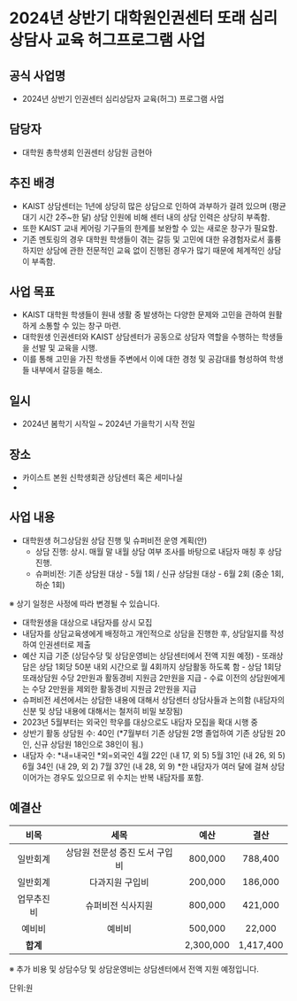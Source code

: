 2024년 상반기 대학원인권센터 또래 심리상담사 교육 허그프로그램 사업
===

## 공식 사업명
- 2024년 상반기 인권센터 심리상담자 교육(허그) 프로그램 사업

## 담당자
- 대학원 총학생회 인권센터 상담원 금현아 

## 추진 배경
- KAIST 상담센터는 1년에 상당히 많은 상담으로 인하여 과부하가 걸려 있으며 (평균 대기 시간 2주~한 달) 상담 인원에 비해 센터 내의 상담 인력은 상당히 부족함. 
- 또한 KAIST 교내 케어링 기구들의 한계를 보완할 수 있는 새로운 창구가 필요함. 
- 기존 멘토링의 경우 대학원 학생들이 겪는 갈등 및 고민에 대한 유경험자로서 훌륭하지만 상담에 관한 전문적인 교육 없이 진행된 경우가 많기 때문에 체계적인 상담이 부족함.

## 사업 목표
- KAIST 대학원 학생들이 원내 생활 중 발생하는 다양한 문제와 고민을 관하여 원활하게 소통할 수 있는 창구 마련.
- 대학원생 인권센터와 KAIST 상담센터가 공동으로 상담자 역할을 수행하는 학생들을 선발 및 교육을 시행. 
- 이를 통해 고민을 가진 학생들 주변에서 이에 대한 경청 및 공감대를 형성하여 학생들 내부에서 갈등을 해소.

## 일시
- 2024년 봄학기 시작일 ~ 2024년 가을학기 시작 전일

## 장소
- 카이스트 본원 신학생회관 상담센터 혹은 세미나실 
- 
## 사업 내용
- 대학원생 허그상담원 상담 진행 및 슈퍼비전 운영 계획(안)
	- 상담 진행: 상시. 매월 말 내월 상담 여부 조사를 바탕으로 내담자 매칭 후 상담 진행. 
	- 슈퍼비전: 기존 상담원 대상 - 5월 1회 / 신규 상담원 대상 - 6월 2회 (중순 1회, 하순 1회)  

※ 상기 일정은 사정에 따라 변경될 수 있습니다.

- 대학원생을 대상으로 내담자를 상시 모집 
- 내담자를 상담교육생에게 배정하고 개인적으로 상담을 진행한 후, 상담일지를 작성하여 인권센터로 제출
- 예산 지급 기준 (상담수당 및 상담운영비는 상담센터에서 전액 지원 예정)
		- 또래상담은 상담 1회당 50분 내외 시간으로 월 4회까지 상담활동 하도록 함 
		- 상담 1회당 또래상담원 수당 2만원과 활동경비 지원금 2만원을 지급 
		- 수료 이전의 상담원에게는 수당 2만원을 제외한 활동경비 지원금 2만원을 지급
- 슈퍼비전 세션에서는 상담한 내용에 대해서 상담센터 상담사들과 논의함 (내담자의 신분 및 상담 내용에 대해서는 철저히 비밀 보장됨)
- 2023년 5월부터는 외국인 학우를 대상으로도 내담자 모집을 확대 시행 중 
- 상반기 활동 상담원 수: 40인 (*7월부터 기존 상담원 2명 졸업하여 기존 상담원 20인, 신규 상담원 18인으로 38인이 됨.)
- 내담자 수: *내=내국인 *외=외국인 
     4월 22인 (내 17, 외 5)
     5월 31인 (내 26, 외 5)
     6월 34인 (내 29, 외 2)
     7월 37인 (내 28, 외 9) 
    *한 내담자가 여러 달에 걸쳐 상담 이어가는 경우도 있으므로 위 수치는 반복 내담자를 포함.

## 예결산

|  **비목** |   **세목**   | **예산** | **결산** | 
|:----------:|:------------:|:--------:|:--------:|
|일반회계  | 상담원 전문성 증진 도서 구입비 | 800,000 | 788,400 | 
|일반회계  | 다과지원 구입비 | 200,000 |186,000 | 
|업무추진비  | 슈퍼비전 식사지원 | 800,000 | 421,000| 
|예비비  | 예비비 | 500,000 |22,000 | 
|   **합계**  |              |  2,300,000 | 1,417,400 | 


※ 추가 비용 및 상담수당 및 상담운영비는 상담센터에서 전액 지원 예정입니다.


단위:원
